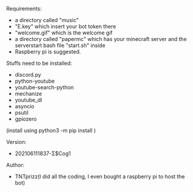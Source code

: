 Requirements:
- a directory called "music"
- "E.key" which insert your bot token there
- "welcome.gif" which is the welcome gif
- a directory called "papermc" which has your minecraft server and the serverstart bash file "start.sh" inside
- Raspberry pi is suggested.

Stuffs need to be installed:
- discord.py
- python-youtube
- youtube-search-python
- mechanize
- youtube_dl
- asyncio
- psutil
- gpiozero

(install using python3 -m pip install <stuffs>)

Version:
- 202106111837-Σ$Cog1

Author:
- TNTprizz(I did all the coding, I even bought a raspberry pi to host the bot)
